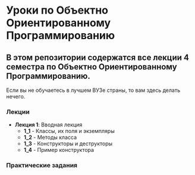 # Уроки по Объектно Ориентированному Программированию

## В этом репозитории содержатся все лекции 4 семестра по Объектно Ориентированному Программированию.
 
 Если вы не обучаетесь в лучшем ВУЗе страны, то вам здесь делать нечего.
 
 ### Лекции
 * **Лекция 1**: Вводная лекция
   * **1_1** - Классы, их поля и экземпляры
   * **1_2** - Методы класса 
   * **1_3** - Конструкторы и деструкторы
   * **1_4** - Пример конструктора
 ### Практические задания
